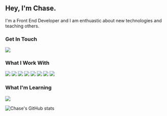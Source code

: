 ## Hey, I'm Chase.
I'm a Front End Developer and I am enthuastic about new technologies and teaching others.  

### Get In Touch
<a href="mailto:chasehemerdagmail.com"><img src="https://img.shields.io/badge/Gmail-D14836?style=for-the-badge&logo=gmail&logoColor=white"></a> 
### What I Work With
<img src="https://img.shields.io/badge/JavaScript-F7DF1E?style=for-the-badge&logo=javascript&logoColor=black"> <img src="https://img.shields.io/badge/Node.js-43853D?style=for-the-badge&logo=node.js&logoColor=white"> <img src="https://img.shields.io/badge/HTML5-E34F26?style=for-the-badge&logo=html5&logoColor=white"> <img src="https://img.shields.io/badge/CSS3-1572B6?style=for-the-badge&logo=css3&logoColor=white"> <img src="https://img.shields.io/badge/React-20232A?style=for-the-badge&logo=react&logoColor=61DAFB"> <img src="https://img.shields.io/badge/postgres-%23316192.svg?style=for-the-badge&logo=postgresql&logoColor=white">
<img src="https://img.shields.io/badge/Next-black?style=for-the-badge&logo=next.js&logoColor=white"> <img src="https://img.shields.io/badge/tailwindcss-%2338B2AC.svg?style=for-the-badge&logo=tailwind-css&logoColor=white">
### What I'm Learning
<img src="https://img.shields.io/badge/Python-white?style=for-the-badge&logo=python&logoColor=black">

![Chase's GitHub stats](https://github-readme-stats-sigma-five.vercel.app/api?username=chaserda&count_private=true&show_icons=true&theme=dark)
